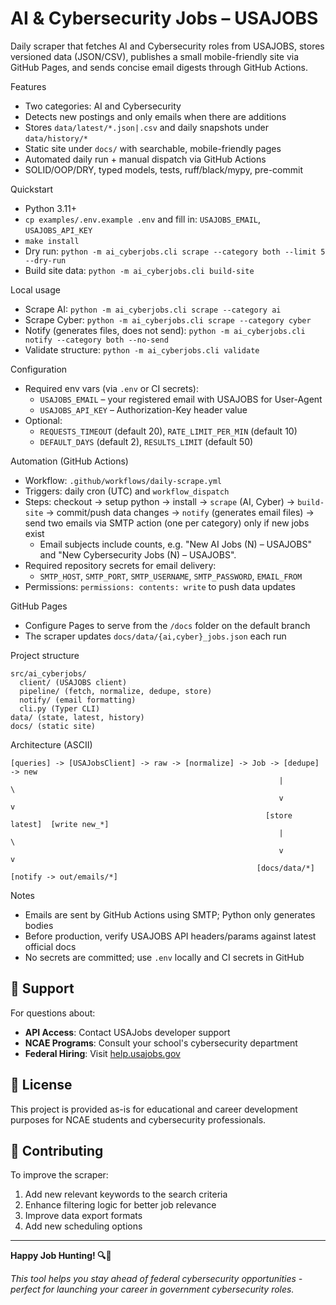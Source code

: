 # AI & Cybersecurity Jobs – USAJOBS

Daily scraper that fetches AI and Cybersecurity roles from USAJOBS, stores versioned data (JSON/CSV), publishes a small mobile-friendly site via GitHub Pages, and sends concise email digests through GitHub Actions.

Features
- Two categories: AI and Cybersecurity
- Detects new postings and only emails when there are additions
- Stores `data/latest/*.json|.csv` and daily snapshots under `data/history/*`
- Static site under `docs/` with searchable, mobile-friendly pages
- Automated daily run + manual dispatch via GitHub Actions
- SOLID/OOP/DRY, typed models, tests, ruff/black/mypy, pre-commit

Quickstart
- Python 3.11+
- `cp examples/.env.example .env` and fill in: `USAJOBS_EMAIL`, `USAJOBS_API_KEY`
- `make install`
- Dry run: `python -m ai_cyberjobs.cli scrape --category both --limit 5 --dry-run`
- Build site data: `python -m ai_cyberjobs.cli build-site`

Local usage
- Scrape AI: `python -m ai_cyberjobs.cli scrape --category ai`
- Scrape Cyber: `python -m ai_cyberjobs.cli scrape --category cyber`
- Notify (generates files, does not send): `python -m ai_cyberjobs.cli notify --category both --no-send`
- Validate structure: `python -m ai_cyberjobs.cli validate`

Configuration
- Required env vars (via `.env` or CI secrets):
  - `USAJOBS_EMAIL` – your registered email with USAJOBS for User-Agent
  - `USAJOBS_API_KEY` – Authorization-Key header value
- Optional:
  - `REQUESTS_TIMEOUT` (default 20), `RATE_LIMIT_PER_MIN` (default 10)
  - `DEFAULT_DAYS` (default 2), `RESULTS_LIMIT` (default 50)

 Automation (GitHub Actions)
- Workflow: `.github/workflows/daily-scrape.yml`
- Triggers: daily cron (UTC) and `workflow_dispatch`
- Steps: checkout → setup python → install → `scrape` (AI, Cyber) → `build-site` → commit/push data changes → `notify` (generates email files) → send two emails via SMTP action (one per category) only if new jobs exist
  - Email subjects include counts, e.g. "New AI Jobs (N) – USAJOBS" and "New Cybersecurity Jobs (N) – USAJOBS".
- Required repository secrets for email delivery:
  - `SMTP_HOST`, `SMTP_PORT`, `SMTP_USERNAME`, `SMTP_PASSWORD`, `EMAIL_FROM`
- Permissions: `permissions: contents: write` to push data updates

GitHub Pages
- Configure Pages to serve from the `/docs` folder on the default branch
- The scraper updates `docs/data/{ai,cyber}_jobs.json` each run

Project structure
```
src/ai_cyberjobs/
  client/ (USAJOBS client)
  pipeline/ (fetch, normalize, dedupe, store)
  notify/ (email formatting)
  cli.py (Typer CLI)
data/ (state, latest, history)
docs/ (static site)
```

Architecture (ASCII)
```
[queries] -> [USAJobsClient] -> raw -> [normalize] -> Job -> [dedupe] -> new
                                                            |            \
                                                            v             v
                                                         [store latest]  [write new_*]
                                                            |             \
                                                            v              v
                                                       [docs/data/*]     [notify -> out/emails/*]
```

Notes
- Emails are sent by GitHub Actions using SMTP; Python only generates bodies
- Before production, verify USAJOBS API headers/params against latest official docs
- No secrets are committed; use `.env` locally and CI secrets in GitHub


## 📧 Support

For questions about:
- **API Access**: Contact USAJobs developer support
- **NCAE Programs**: Consult your school's cybersecurity department
- **Federal Hiring**: Visit [help.usajobs.gov](https://help.usajobs.gov/)

## 📄 License

This project is provided as-is for educational and career development purposes for NCAE students and cybersecurity professionals.

## 🤝 Contributing

To improve the scraper:
1. Add new relevant keywords to the search criteria
2. Enhance filtering logic for better job relevance
3. Improve data export formats
4. Add new scheduling options

---

**Happy Job Hunting! 🔍💼**

*This tool helps you stay ahead of federal cybersecurity opportunities - perfect for launching your career in government cybersecurity roles.*

